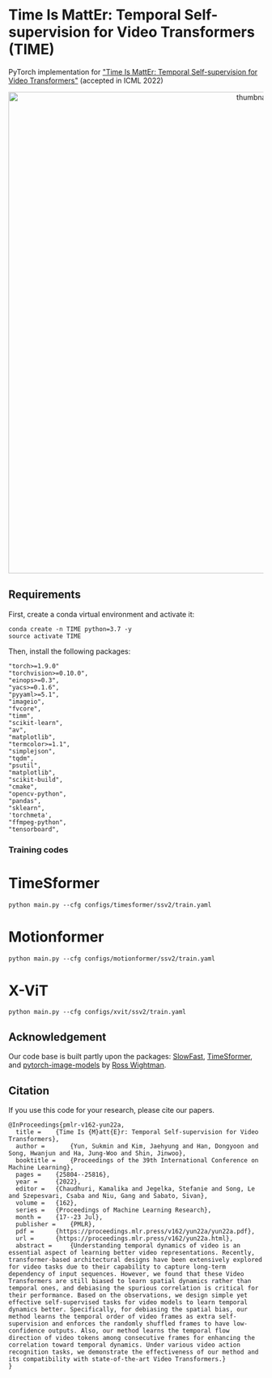 # Time Is MattEr: Temporal Self-supervision for Video Transformers (TIME)

PyTorch implementation for <a href=https://icml.cc/virtual/2022/poster/18243>"Time Is MattEr: Temporal Self-supervision for Video Transformers"</a> (accepted in ICML 2022)

<p align="center">
<img width="950" alt="thumbnail" src="https://user-images.githubusercontent.com/34064646/178366422-f7db1073-81ef-46c3-889d-eb55046ef7f6.png">
</p>

## Requirements
First, create a conda virtual environment and activate it:
```
conda create -n TIME python=3.7 -y
source activate TIME
```
Then, install the following packages:
```
"torch>=1.9.0"
"torchvision>=0.10.0",
"einops>=0.3",
"yacs>=0.1.6",
"pyyaml>=5.1",
"imageio",
"fvcore",
"timm",
"scikit-learn",
"av",
"matplotlib",
"termcolor>=1.1",
"simplejson",
"tqdm",
"psutil",
"matplotlib",
"scikit-build",
"cmake",
"opencv-python",
"pandas",
"sklearn",
'torchmeta',
"ffmpeg-python",
"tensorboard",
```


### Training codes
# TimeSformer 
```
python main.py --cfg configs/timesformer/ssv2/train.yaml
```

# Motionformer
```
python main.py --cfg configs/motionformer/ssv2/train.yaml
```

# X-ViT
```
python main.py --cfg configs/xvit/ssv2/train.yaml
```

## Acknowledgement
Our code base is built partly upon the packages: 
<a href="https://github.com/facebookresearch/SlowFast">SlowFast</a>, <a href=https://github.com/facebookresearch/TimeSformer>TimeSformer</a>, and <a href=https://github.com/rwightman/pytorch-image-models>pytorch-image-models</a> by <a href=https://github.com/rwightman>Ross Wightman</a>.

## Citation
If you use this code for your research, please cite our papers.
```
@InProceedings{pmlr-v162-yun22a,
  title = 	 {Time Is {M}att{E}r: Temporal Self-supervision for Video Transformers},
  author =       {Yun, Sukmin and Kim, Jaehyung and Han, Dongyoon and Song, Hwanjun and Ha, Jung-Woo and Shin, Jinwoo},
  booktitle = 	 {Proceedings of the 39th International Conference on Machine Learning},
  pages = 	 {25804--25816},
  year = 	 {2022},
  editor = 	 {Chaudhuri, Kamalika and Jegelka, Stefanie and Song, Le and Szepesvari, Csaba and Niu, Gang and Sabato, Sivan},
  volume = 	 {162},
  series = 	 {Proceedings of Machine Learning Research},
  month = 	 {17--23 Jul},
  publisher =    {PMLR},
  pdf = 	 {https://proceedings.mlr.press/v162/yun22a/yun22a.pdf},
  url = 	 {https://proceedings.mlr.press/v162/yun22a.html},
  abstract = 	 {Understanding temporal dynamics of video is an essential aspect of learning better video representations. Recently, transformer-based architectural designs have been extensively explored for video tasks due to their capability to capture long-term dependency of input sequences. However, we found that these Video Transformers are still biased to learn spatial dynamics rather than temporal ones, and debiasing the spurious correlation is critical for their performance. Based on the observations, we design simple yet effective self-supervised tasks for video models to learn temporal dynamics better. Specifically, for debiasing the spatial bias, our method learns the temporal order of video frames as extra self-supervision and enforces the randomly shuffled frames to have low-confidence outputs. Also, our method learns the temporal flow direction of video tokens among consecutive frames for enhancing the correlation toward temporal dynamics. Under various video action recognition tasks, we demonstrate the effectiveness of our method and its compatibility with state-of-the-art Video Transformers.}
}
```
